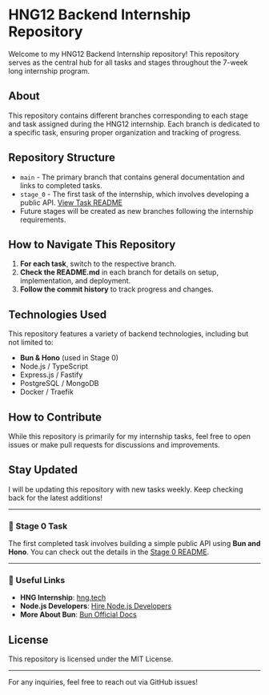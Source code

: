 # HNG12 Backend Internship Repository

Welcome to my HNG12 Backend Internship repository! This repository serves as the central hub for all tasks and stages throughout the 7-week long internship program.

## About

This repository contains different branches corresponding to each stage and task assigned during the HNG12 internship. Each branch is dedicated to a specific task, ensuring proper organization and tracking of progress.

## Repository Structure

- `main` - The primary branch that contains general documentation and links to completed tasks.
- `stage_0` - The first task of the internship, which involves developing a public API. [View Task README](https://github.com/ClaudiusAyadi/hng12/blob/main/stage_0/README.md)
- Future stages will be created as new branches following the internship requirements.

## How to Navigate This Repository

1. **For each task**, switch to the respective branch.
2. **Check the README.md** in each branch for details on setup, implementation, and deployment.
3. **Follow the commit history** to track progress and changes.

## Technologies Used

This repository features a variety of backend technologies, including but not limited to:

- **Bun & Hono** (used in Stage 0)
- Node.js / TypeScript
- Express.js / Fastify
- PostgreSQL / MongoDB
- Docker / Traefik

## How to Contribute

While this repository is primarily for my internship tasks, feel free to open issues or make pull requests for discussions and improvements.

## Stay Updated

I will be updating this repository with new tasks weekly. Keep checking back for the latest additions!

---

### 📌 Stage 0 Task

The first completed task involves building a simple public API using **Bun and Hono**. You can check out the details in the [Stage 0 README](https://github.com/ClaudiusAyadi/hng12/blob/main/stage_0/README.md).

---

### 🚀 Useful Links

- **HNG Internship**: [hng.tech](https://hng.tech)
- **Node.js Developers**: [Hire Node.js Developers](https://hng.tech/hire/nodejs-developers)
- **More About Bun**: [Bun Official Docs](https://bun.sh/docs)

## License

This repository is licensed under the MIT License.

---

For any inquiries, feel free to reach out via GitHub issues!
